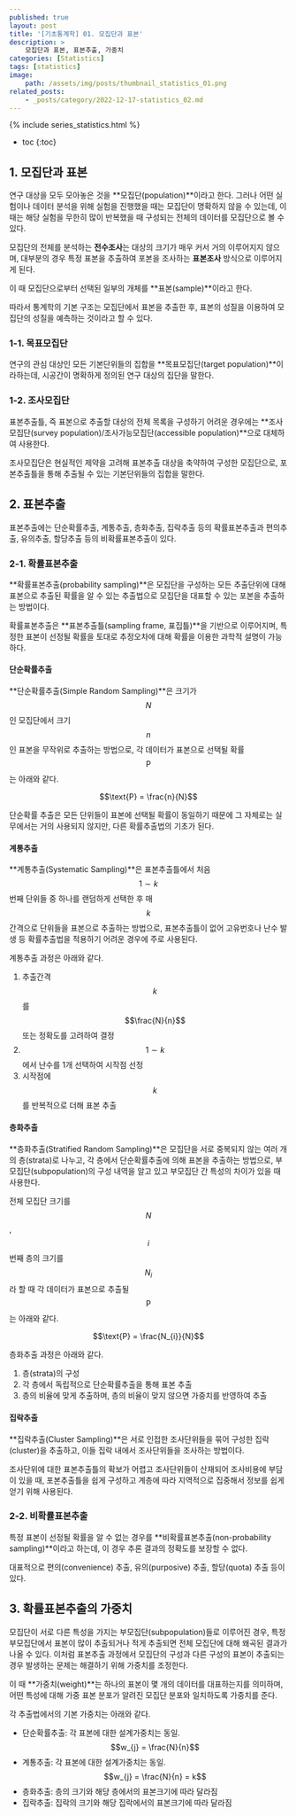 ```yaml
---
published: true
layout: post
title: '[기초통계학] 01. 모집단과 표본'
description: >
    모집단과 표본, 표본추출, 가중치
categories: [Statistics]
tags: [statistics]
image:
    path: /assets/img/posts/thumbnail_statistics_01.png
related_posts:
    - _posts/category/2022-12-17-statistics_02.md
---
```

{% include series_statistics.html %}
* toc
{:toc}

## 1. 모집단과 표본

연구 대상을 모두 모아놓은 것을 **모집단(population)**이라고 한다. 그러나 어떤 실험이나 데이터 분석을 위해 실험을 진행했을 때는 모집단이 명확하지 않을 수 있는데, 이 때는 해당 실험을 무한히 많이 반복했을 때 구성되는 전체의 데이터를 모집단으로 볼 수 있다.  

모집단의 전체를 분석하는 **전수조사**는 대상의 크기가 매우 커서 거의 이루어지지 않으며, 대부분의 경우 특정 표본을 추출하여 포본을 조사하는 **표본조사** 방식으로 이루어지게 된다.  

이 때 모집단으로부터 선택된 일부의 개체를 **표본(sample)**이라고 한다.  

따라서 통계학의 기본 구조는 모집단에서 표본을 추출한 후, 표본의 성질을 이용하여 모집단의 성질을 예측하는 것이라고 할 수 있다.  

### 1-1. 목표모집단

연구의 관심 대상인 모든 기본단위들의 집합을 **목표모집단(target population)**이라하는데, 시공간이 명확하게 정의된 연구 대상의 집단을 말한다.  

### 1-2. 조사모집단

표본추출틀, 즉 표본으로 추출할 대상의 전체 목록을 구성하기 어려운 경우에는 **조사모집단(survey population)/조사가능모집단(accessible population)**으로 대체하여 사용한다.  

조사모집단은 현실적인 제약을 고려해 표본추출 대상을 축약하여 구성한 모집단으로, 포본추출틀을 통해 추출될 수 있는 기본단위들의 집합을 말한다.  

## 2. 표본추출

표본추출에는 단순확률추출, 계통추출, 층화추출, 집락추출 등의 확률표본추출과 편의추출, 유의추출, 할당추출 등의 비확률표본추출이 있다.  

### 2-1. 확률표본추출

**확률표본추출(probability sampling)**은 모집단을 구성하는 모든 추출단위에 대해 표본으로 추출된 확률을 알 수 있는 추출법으로 모집단을 대표할 수 있는 포본을 추출하는 방법이다.  

확률표본추출은 **표본추출틀(sampling frame, 표집틀)**을 기반으로 이루어지며, 특정한 표본이 선정될 확률을 토대로 추정오차에 대해 확률을 이용한 과학적 설명이 가능하다.  

#### 단순확률추출

**단순확률추출(Simple Random Sampling)**은 크기가 $$N$$인 모집단에서 크기 $$n$$인 표본을 무작위로 추출하는 방법으로, 각 데이터가 표본으로 선택될 확률 $$\text{P}$$는 아래와 같다.  

$$\text{P} = \frac{n}{N}$$

단순확률 추출은 모든 단위들이 표본에 선택될 확률이 동일하기 때문에 그 자체로는 실무에서는 거의 사용되지 않지만, 다른 확률추출법의 기초가 된다.  

#### 계통추출

**계통추출(Systematic Sampling)**은 표본추출틀에서 처음 $$1 \sim k$$번째 단위들 중 하나를 랜덤하게 선택한 후 매 $$k$$ 간격으로 단위들을 표본으로 추출하는 방법으로, 표본추출틀이 없어 고유번호나 난수 발생 등 확률추출법을 적용하기 어려운 경우에 주로 사용된다.  

계통추출 과정은 아래와 같다.  

1. 추출간격 $$k$$를 $$\frac{N}{n}$$ 또는 정확도를 고려하여 결정
1. $$1 \sim k$$에서 난수를 1개 선택하여 시작점 선정
1. 시작점에 $$k$$를 반복적으로 더해 표본 추출

#### 층화추출

**층화추출(Stratified Random Sampling)**은 모집단을 서로 중복되지 않는 여러 개의 층(strata)로 나누고, 각 층에서 단순확률추출에 의해 표본을 추출하는 방법으로, 부모집단(subpopulation)의 구성 내역을 알고 있고 부모집단 간 특성의 차이가 있을 때 사용한다.  

전체 모집단 크기를 $$N$$, $$i$$번째 층의 크기를 $$N_{i}$$라 할 때 각 데이터가 표본으로 추출될 $$\text{P}$$는 아래와 같다.  

$$\text{P} = \frac{N_{i}}{N}$$

층화추출 과정은 아래와 같다.  

1. 층(strata)의 구성
1. 각 층에서 독립적으로 단순확률추출을 통해 표본 추출
1. 층의 비율에 맞게 추출하며, 층의 비율이 맞지 않으면 가중치를 반영하여 추출

#### 집락추출

**집락추출(Cluster Sampling)**은 서로 인접한 조사단위들을 묶어 구성한 집락(cluster)을 추출하고, 이들 집락 내에서 조사단위들을 조사하는 방법이다.  

조사단위에 대한 표본추출틀의 확보가 어렵고 조사단위들이 산재되어 조사비용에 부담이 있을 때, 포본추출틀을 쉽게 구성하고 계층에 따라 지역적으로 집중해서 정보를 쉽게 얻기 위해 사용된다.  

### 2-2. 비확률표본추출

특정 표본이 선정될 확률을 알 수 없는 경우를 **비확률표본추출(non-probability sampling)**이라고 하는데, 이 경우 추론 결과의 정확도를 보장할 수 없다.  

대표적으로 편의(convenience) 추출, 유의(purposive) 추출, 할당(quota) 추출 등이 있다.  

## 3. 확률표본추출의 가중치

모집단이 서로 다른 특성을 가지는 부모집단(subpopulation)들로 이루어진 경우, 특정 부모집단에서 표본이 많이 추출되거나 적게 추출되면 전체 모집단에 대해 왜곡된 결과가 나올 수 있다. 이처럼 표본추출 과정에서 모집단의 구성과 다른 구성의 표본이 추출되는 경우 발생하는 문제는 해결하기 위해 가중치를 조정한다.  

이 때 **가중치(weight)**는 하나의 표본이 몇 개의 데이터를 대표하는지를 의미하며, 어떤 특성에 대해 가중 표본 분포가 알려진 모집단 분포와 일치하도록 가중치를 준다.  

각 추출법에서의 기본 가중치는 아래와 같다.  

- 단순확률추출: 각 표본에 대한 설계가중치는 동일. $$w_{j} = \frac{N}{n}$$
- 계통추출: 각 표본에 대한 설계가중치는 동일. $$w_{j} = \frac{N}{n} = k$$
- 층화추출: 층의 크기와 해당 층에서의 표본크기에 따라 달라짐
- 집락추출: 집락의 크기와 해당 집락에서의 표본크기에 따라 달라짐